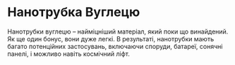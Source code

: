 # Нанотрубка Вуглецю

Нанотрубки вуглецю – найміцніший матеріал, який поки що винайдений. Як ще один
бонус, вони дуже легкі. В результаті, нанотрубки мають багато потенційних
застосувань, включаючи споруди, батареї, сонячні панелі, і можливо навіть
космічний ліфт.
